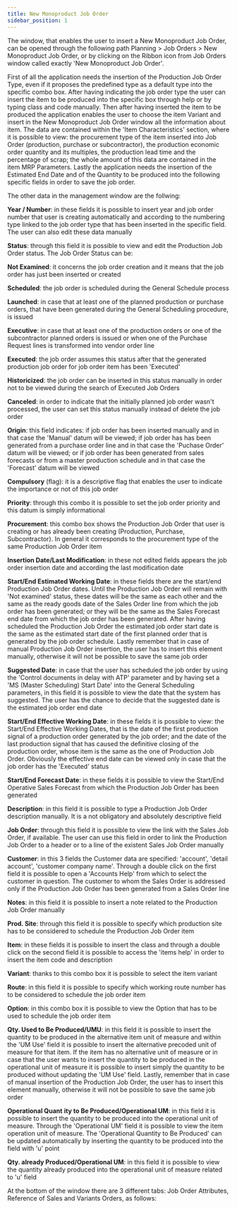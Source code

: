 ```yaml
---
title: New Monoproduct Job Order
sidebar_position: 1
---
```


The window, that enables the user to insert a New Monoproduct Job Order, can be opened through the following path Planning > Job Orders > New Monoproduct Job Order, or by clicking on the Ribbon icon from Job Orders window called exactly 'New Monoproduct Job Order'.

First of all the application needs the insertion of the Production Job Order Type, even if it proposes the predefined type as a default type into the specific combo box. After having indicating the job order type the user can insert the item to be produced into the specific box through help or by typing class and code manually. Then after having inserted the item to be produced the application enables the user to choose the item Variant and insert in the New Monoproduct Job Order window all the information about item. The data are contained within the 'Item Characteristics' section, where it is possible to view: the procurement type of the item inserted into Job Order (production, purchase or subcontractor), the production economic order quantity and its multiples, the production lead time and the percentage of scrap; the whole amount of this data are contained in the item MRP Parameters. Lastly the application needs the insertion of the Estimated End Date and of the Quantity to be produced into the following specific fields in order to save the job order.

The other data in the management window are the follwing:

**Year / Number**: in these fields it is possible to insert year and job order number that user is creating automatically and according to the numbering type linked to the job order type that has been inserted in the specific field. The user can also edit these data manually

**Status**: through this field it is possible to view and edit the Production Job Order status. The Job Order Status can be:

**Not Examined**: it concerns the job order creation and it means that the job order has just been inserted or created

**Scheduled**: the job order is scheduled during the General Schedule process

**Launched**: in case that at least one of the planned production or purchase orders, that have been generated during the General Scheduling procedure, is issued

**Executive**: in case that at least one of the production orders or one of the subcontractor planned orders is issued or when one of the Purchase Request lines is transformed into vendor order line

**Executed**: the job order assumes this status after that the generated production job order for job order item has been 'Executed'

**Historicized**: the job order can be inserted in this status manually in order not to be viewed during the search of Executed Job Orders

**Canceled**: in order to indicate that the initially planned job order wasn't processed, the user can set this status manually instead of delete the job order

**Origin**: this field indicates: if job order has been inserted manually and in that case the 'Manual' datum will be viewed; if job order has has been generated from a purchase order line and in that case the 'Puchase Order' datum will be viewed; or if job order has been generated from sales forecasts or from a master production schedule and in that case the 'Forecast' datum will be viewed

**Compulsory** (flag): it is a descriptive flag that enables the user to indicate the importance or not of this job order

**Priority**: through this combo it is possible to set the job order priority and this datum is simply informational

**Procurement**: this combo box shows the Production Job Order that user is creating or has already been creating (Production, Purchase, Subcontractor). In general it corresponds to the procurement type of the same Production Job Order item

**Insertion Date/Last Modification**: in these not edited fields appears the job order insertion date and according the last modification date

**Start/End Estimated Working Date**: in these fields there are the start/end Production Job Order dates. Until the Production Job Order will remain with 'Not examined' status, these dates will be the same as each other and the same as the ready goods date of the Sales Order line from which the job order has been generated; or they will be the same as the Sales Forecast end date from which the job order has been generated. After having scheduled the Production Job Order the estimated job order start date is the same as the estimated start date of the first planned order that is generated by the job order schedule. Lastly remember that in case of manual Production Job Order insertion, the user has to insert this element manually, otherwise it will not be possible to save the same job order

**Suggested Date**: in case that the user has scheduled the job order by using the 'Control documents in delay with ATP' parameter and by having set a 'MS (Master Scheduling) Start Date' into the General Scheduling parameters, in this field it is possible to view the date that the system has suggested. The user has the chance to decide that the suggested date is the estimated job order end date

**Start/End Effective Working Date**: in these fields it is possible to view: the Start/End Effective Working Dates, that is the date of the first production signal of a production order generated by the job order; and the date of the last production signal that has caused the definitive closing of the production order, whose item is the same as the one of Production Job Order. Obviously the effective end date can be viewed only in case that the job order has the 'Executed' status

**Start/End Forecast Date**: in these fields it is possible to view the Start/End Operative Sales Forecast from which the Production Job Order has been generated

**Description**: in this field it is possible to type a Production Job Order description manually. It is a not obligatory and absolutely descriptive field

**Job Order**: through this field it is possible to view the link with the Sales Job Order, if available. The user can use this field in order to link the Production Job Order to a header or to a line of the existent Sales Job Order manually

**Customer**: in this 3 fields the Customer data are specified: 'account', 'detail account', 'customer company name'. Through a double click on the first field it is possible to open a 'Accounts Help' from which to select the customer in question. The customer to whom the Sales Order is addressed only if the Production Job Order has been generated from a Sales Order line

**Notes**: in this field it is possible to insert a note related to the Production Job Order manually

**Prod. Site**: through this field it is possible to specify which production site has to be considered to schedule the Production Job Order item

**Item**: in these fields it is possible to insert the class and through a double click on the second field it is possible to access the 'items help' in order to insert the item code and description

**Variant**: thanks to this combo box it is possible to select the item variant

**Route**: in this field it is possible to specify which working route number has to be considered to schedule the job order item

**Option**: in this combo box it is possible to view the Option that has to be used to schedule the job order item

**Qty. Used to Be Produced/UMU**: in this field it is possible to insert the quantity to be produced in the alternative item unit of measure and within the 'UM Use' field it is possible to insert the alternative precoded unit of measure for that item. If the item has no alternative unit of measure or in case that the user wants to insert the quantity to be produced in the operational unit of measure it is possible to insert simply the quantity to be produced without updating the 'UM Use' field. Lastly, remember that in case of manual insertion of the Production Job Order, the user has to insert this element manually, otherwise it will not be possible to save the same job order

**Operational Quant** **ity to Be Produced/Operational UM**: in this field it is possible to insert the quantity to be produced into the operational unit of measure. Through the 'Operational UM' field it is possible to view the item operation unit of measure. The 'Operational Quantity to Be Produced' can be updated automatically by inserting the quantity to be produced into the field with 'u' point

**Qty. already Produced/Operational UM**: in this field it is possible to view the quantity already produced into the operational unit of measure related to 'u' field

At the bottom of the window there are 3 different tabs: Job Order Attributes, Reference of Sales and Variants Orders, as follows:






